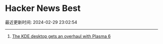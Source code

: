 # Hacker News Best

最近更新时间: 2024-02-29 23:02:54

--- 
1. [The KDE desktop gets an overhaul with Plasma 6](https://lwn.net/SubscriberLink/963851/0c64b8038c62432c/) 
